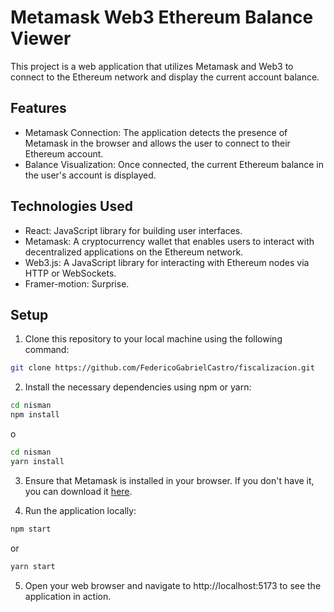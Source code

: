 # Metamask Web3 Ethereum Balance Viewer

This project is a web application that utilizes Metamask and Web3 to connect to the Ethereum network and display the current account balance.
## Features

- Metamask Connection: The application detects the presence of Metamask in the browser and allows the user to connect to their Ethereum account.
- Balance Visualization: Once connected, the current Ethereum balance in the user's account is displayed.

## Technologies Used

- React: JavaScript library for building user interfaces.
- Metamask: A cryptocurrency wallet that enables users to interact with decentralized applications on the Ethereum network.
- Web3.js: A JavaScript library for interacting with Ethereum nodes via HTTP or WebSockets.
- Framer-motion: Surprise.

## Setup

1. Clone this repository to your local machine using the following command:

```bash
git clone https://github.com/FedericoGabrielCastro/fiscalizacion.git
```

2. Install the necessary dependencies using npm or yarn:

```bash
cd nisman
npm install
```
o
```bash
cd nisman
yarn install
```

3. Ensure that Metamask is installed in your browser. If you don't have it, you can download it [here](https://metamask.io/).

4. Run the application locally:

```bash
npm start
```
or
```bash
yarn start
```

5. Open your web browser and navigate to http://localhost:5173 to see the application in action.
